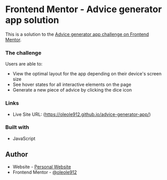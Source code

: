 # Frontend Mentor - Advice generator app solution

This is a solution to the [Advice generator app challenge on Frontend Mentor](https://www.frontendmentor.io/challenges/advice-generator-app-QdUG-13db).


### The challenge

Users are able to:

- View the optimal layout for the app depending on their device's screen size
- See hover states for all interactive elements on the page
- Generate a new piece of advice by clicking the dice icon


### Links

- Live Site URL: (https://oleole912.github.io/advice-generator-app/)


### Built with

- JavaScript


## Author

- Website - [Personal Website](https://oleole912.github.io/personal-website/)
- Frontend Mentor - [@oleole912](https://www.frontendmentor.io/profile/oleole912)



